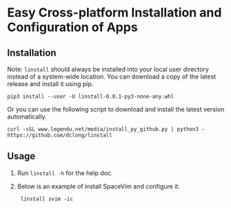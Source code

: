 # Easy Cross-platform Installation and Configuration of Apps

## Installation
Note: `linstall` should always be installed into your local user directory instead of a system-wide location.
You can download a copy of the latest release and install it using pip.
```
pip3 install --user -U linstall-0.0.1-py3-none-any.whl
```
Or you can use the following script to download and install the latest version automatically.
```
curl -sSL www.legendu.net/media/install_py_github.py | python3 - https://github.com/dclong/linstall
```
## Usage

1. Run `linstall -h` for the help doc.

2. Below is an example of install SpaceVim and configure it.

        linstall svim -ic
